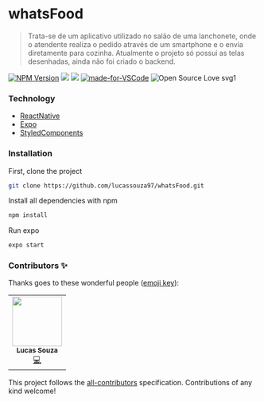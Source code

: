 # whatsFood
> Trata-se de um aplicativo utilizado no salão de uma lanchonete, onde o atendente realiza o pedido através de um smartphone e o envia diretamente para cozinha. Atualmente o projeto só possui as telas desenhadas, ainda não foi criado o backend.

[![NPM Version][npm-image]][npm-url]
![](https://img.shields.io/github/last-commit/lucassouza97/whatsFood.svg?color=red)
![](https://img.shields.io/github/repo-size/lucassouza97/whatsFood.svg)
[![made-for-VSCode](https://img.shields.io/badge/Made%20for-VSCode-1f425f.svg)](https://code.visualstudio.com/)
![Open Source Love svg1](https://badges.frapsoft.com/os/v1/open-source.svg?v=103)

### Technology

+ [ReactNative](https://reactnative.dev/)
+ [Expo](https://expo.io/)
+ [StyledComponents](https://styled-components.com/)

### Installation

First, clone the project

```sh
git clone https://github.com/lucassouza97/whatsFood.git
```

Install all dependencies with npm
```sh
npm install
```
Run expo
```sh
expo start
```

<!-- ### Reference

+ [name](https://youtube.com.br) -->

### Contributors ✨

Thanks goes to these wonderful people ([emoji key](https://allcontributors.org/docs/en/emoji-key)):

<table>
  <tr>
    <td align="center"><a href="https://github.com/lucassouza97/"><img src="https://avatars0.githubusercontent.com/u/17341012?s=460&u=d10afccd1e7a968fd1b73cf89593285976986fa5&v=4" width="100px;" alt=""/><br /><sub><b>Lucas Souza</b></sub><br /><a href="https://github.com/lucassouza97?tab=repositories" title="Code">💻</a> </td>
  </tr>
</table>


This project follows the [all-contributors](https://github.com/all-contributors/all-contributors) specification. Contributions of any kind welcome!


<!-- Markdown link & img dfn's -->
[npm-image]: https://img.shields.io/npm/v/datadog-metrics.svg?style=flat-square
[npm-url]: https://npmjs.org/package/datadog-metrics
[npm-downloads]: https://img.shields.io/npm/dm/datadog-metrics.svg?style=flat-square
[travis-image]: https://img.shields.io/travis/dbader/node-datadog-metrics/master.svg?style=flat-square
[travis-url]: https://travis-ci.org/dbader/node-datadog-metrics
[wiki]: https://github.com/lucassouza97/exampleReadme/wiki
